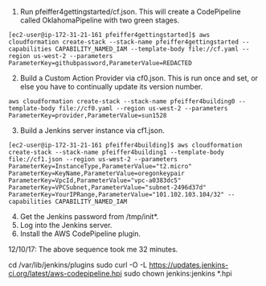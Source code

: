 1. Run pfeiffer4gettingstarted/cf.json. This will create a CodePipeline called OklahomaPipeline with two green stages.
```
[ec2-user@ip-172-31-21-161 pfeiffer4gettingstarted]$ aws cloudformation create-stack --stack-name pfeiffer4gettingstarted --capabilities CAPABILITY_NAMED_IAM --template-body file://cf.yaml --region us-west-2 --parameters ParameterKey=githubpassword,ParameterValue=REDACTED
```

2. Build a Custom Action Provider via cf0.json. This is run once and set, or else you have to continually update its version number.
```
aws cloudformation create-stack --stack-name pfeiffer4building0 --template-body file://cf0.yaml --region us-west-2 --parameters ParameterKey=provider,ParameterValue=sun1528
```
3. Build a Jenkins server instance via cf1.json.
```
[ec2-user@ip-172-31-21-161 pfeiffer4building]$ aws cloudformation create-stack --stack-name pfeiffer4building1 --template-body file://cf1.json --region us-west-2 --parameters ParameterKey=InstanceType,ParameterValue="t2.micro" ParameterKey=KeyName,ParameterValue=oregonkeypair ParameterKey=VpcId,ParameterValue="vpc-a0383dc5" ParameterKey=VPCSubnet,ParameterValue="subnet-2496d37d" ParameterKey=YourIPRange,ParameterValue="101.102.103.104/32" --capabilities CAPABILITY_NAMED_IAM
```
4. Get the Jenkins password from /tmp/init\*.
5. Log into the Jenkins server.
6. Install the AWS CodePipeline plugin.

12/10/17: The above sequence took me 32 minutes.

cd /var/lib/jenkins/plugins
sudo curl -O -L https://updates.jenkins-ci.org/latest/aws-codepipeline.hpi
sudo chown jenkins:jenkins *.hpi

